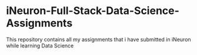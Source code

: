 # iNeuron-Full-Stack-Data-Science-Assignments
This repository contains all my assignments that i have submitted in iNeuron while learning Data Science
